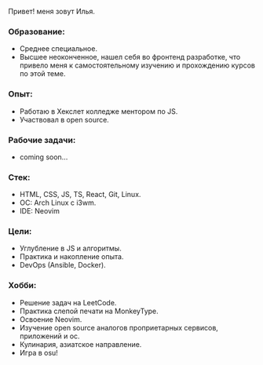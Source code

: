 Привет! меня зовут Илья. 

### Образование:
- Среднее специальное.
- Высшее неоконченное, нашел себя во фронтенд разработке, что привело меня к самостоятельному изучению и прохождению курсов по этой теме.

### Опыт:
- Работаю в Хекслет колледже ментором по JS.
- Участвовал в open source.

### Рабочие задачи:
- coming soon...

### Стек:
- HTML, CSS, JS, TS, React, Git, Linux.
- ОС: Arch Linux с i3wm.
- IDE: Neovim

### Цели:
- Углубление в JS и алгоритмы.
- Практика и накопление опыта.
- DevOps (Ansible, Docker).

### Хобби:
- Решение задач на LeetCode.
- Практика слепой печати на MonkeyType.
- Освоение Neovim.
- Изучение open source аналогов проприетарных сервисов, приложений и ос.
- Кулинария, азиатское направление.
- Игра в osu!
